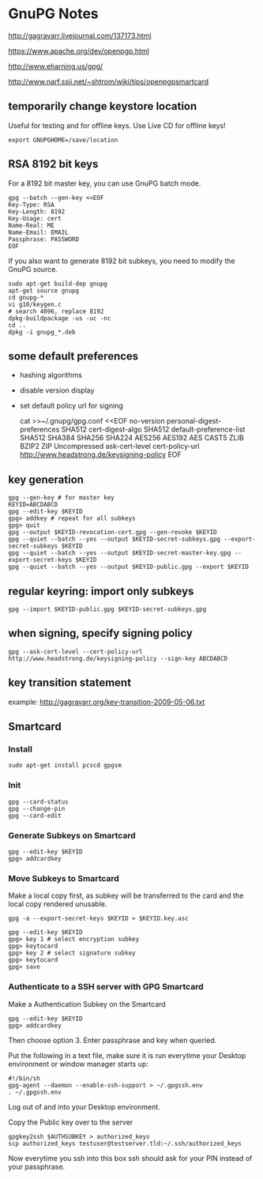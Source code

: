 # GnuPG Notes

http://gagravarr.livejournal.com/137173.html

https://www.apache.org/dev/openpgp.html

http://www.eharning.us/gpg/

http://www.narf.ssji.net/~shtrom/wiki/tips/openpgpsmartcard

## temporarily change keystore location

Useful for testing and for offline keys. Use Live CD for offline keys!

    export GNUPGHOME=/save/location

## RSA 8192 bit keys

For a 8192 bit master key, you can use GnuPG batch mode.

    gpg --batch --gen-key <<EOF
    Key-Type: RSA
    Key-Length: 8192
    Key-Usage: cert
    Name-Real: ME
    Name-Email: EMAIL
    Passphrase: PASSWORD
    EOF

If you also want to generate 8192 bit subkeys, you need to modify the GnuPG source.

    sudo apt-get build-dep gnupg
    apt-get source gnupg
    cd gnupg-*
    vi g10/keygen.c
    # search 4096, replace 8192
    dpkg-buildpackage -us -uc -nc
    cd ..
    dpkg -i gnupg_*.deb

## some default preferences

 * hashing algorithms
 * disable version display
 * set default policy url for signing

    cat >>~/.gnupg/gpg.conf <<EOF
    no-version
    personal-digest-preferences SHA512
    cert-digest-algo SHA512
    default-preference-list SHA512 SHA384 SHA256 SHA224 AES256 AES192 AES CAST5 ZLIB BZIP2 ZIP Uncompressed
    ask-cert-level
    cert-policy-url http://www.headstrong.de/keysigning-policy
    EOF

## key generation

    gpg --gen-key # for master key
    KEYID=ABCDABCD
    gpg --edit-key $KEYID
    gpg> addkey # repeat for all subkeys
    gpg> quit
    gpg --output $KEYID-revocation-cert.gpg --gen-revoke $KEYID
    gpg --quiet --batch --yes --output $KEYID-secret-subkeys.gpg --export-secret-subkeys $KEYID
    gpg --quiet --batch --yes --output $KEYID-secret-master-key.gpg --export-secret-keys $KEYID
    gpg --quiet --batch --yes --output $KEYID-public.gpg --export $KEYID

## regular keyring: import only subkeys

    gpg --import $KEYID-public.gpg $KEYID-secret-subkeys.gpg

## when signing, specify signing policy

    gpg --ask-cert-level --cert-policy-url http://www.headstrong.de/keysigning-policy --sign-key ABCDABCD

## key transition statement

example: http://gagravarr.org/key-transition-2009-05-06.txt

## Smartcard

### Install

    sudo apt-get install pcscd gpgsm

### Init

    gpg --card-status
    gpg --change-pin
    gpg --card-edit

### Generate Subkeys on Smartcard

    gpg --edit-key $KEYID
    gpg> addcardkey

### Move Subkeys to Smartcard

Make a local copy first, as subkey will be transferred to the card and the local copy rendered unusable.

    gpg -a --export-secret-keys $KEYID > $KEYID.key.asc

    gpg --edit-key $KEYID
    gpg> key 1 # select encryption subkey
    gpg> keytocard
    gpg> key 2 # select signature subkey
    gpg> keytocard
    gpg> save

### Authenticate to a SSH server with GPG Smartcard

Make a Authentication Subkey on the Smartcard

    gpg --edit-key $KEYID
    gpg> addcardkey
    
Then choose option 3. Enter passphrase and key when queried.

Put the following in a text file, make sure it is run everytime your
Desktop environment or window manager starts up:

    #!/bin/sh
    gpg-agent --daemon --enable-ssh-support > ~/.gpgssh.env
    . ~/.gpgssh.env
    
Log out of and into your Desktop environment.

Copy the Public key over to the server

    gpgkey2ssh $AUTHSUBKEY > authorized_keys
    scp authorized_keys testuser@testserver.tld:~/.ssh/authorized_keys
    
Now everytime you ssh into this box ssh should ask for your PIN instead of your passphrase.
